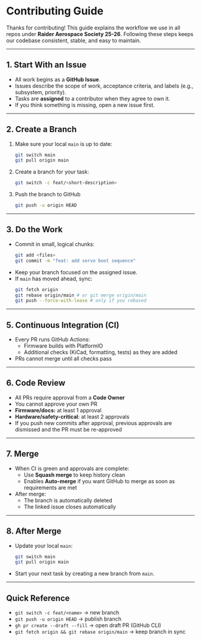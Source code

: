 # Contributing Guide

Thanks for contributing! This guide explains the workflow we use in all repos under **Raider Aerospace Society 25-26**. Following these steps keeps our codebase consistent, stable, and easy to maintain.

---

## 1. Start With an Issue

- All work begins as a **GitHub Issue**.
- Issues describe the scope of work, acceptance criteria, and labels (e.g., subsystem, priority).
- Tasks are **assigned** to a contributor when they agree to own it.
- If you think something is missing, open a new issue first.

---

## 2. Create a Branch

1. Make sure your local `main` is up to date:
   ```bash
   git switch main
   git pull origin main
   ```
2. Create a branch for your task:
   ```bash
   git switch -c feat/<short-description>
   ```
3. Push the branch to GitHub
   ```bash
   git push -u origin HEAD
   ```

---

## 3. Do the Work

- Commit in small, logical chunks:
  ```bash
  git add <files>
  git commit -m "feat: add servo boot sequence"
  ```
- Keep your branch focused on the assigned issue.
- If `main` has moved ahead, sync:
  ```bash
  git fetch origin
  git rebase origin/main # or git merge origin/main
  git push --force-with-lease # only if you rebased
  ```

---

## 5. Continuous Integration (CI)

- Every PR runs GitHub Actions:
  - Firmware builds with PlatformIO
  - Additional checks (KiCad, formatting, tests) as they are added
- PRs cannot merge until all checks pass

---

## 6. Code Review

- All PRs require approval from a **Code Owner**
- You cannot approve your own PR
- **Firmware/docs:** at least 1 approval
- **Hardware/safety-critical**: at least 2 approvals
- If you push new commits after approval, previous approvals are dismissed and the PR must be re-approved

---

## 7. Merge

- When CI is green and approvals are complete:
  - Use **Squash merge** to keep history clean
  - Enables **Auto-merge** if you want GitHub to merge as soon as requirements are met
- After merge:
  - The branch is automatically deleted
  - The linked issue closes automatically

---

## 8. After Merge

- Update your local `main`:
  ```bash
  git switch main
  git pull origin main
  ```
- Start your next task by creating a new branch from `main`.

---

## Quick Reference

- `git switch -c feat/<name>` -> new branch
- `git push -u origin HEAD` -> publish branch
- `gh pr create --draft --fill` -> open draft PR (GitHub CLI)
- `git fetch origin && git rebase origin/main` -> keep branch in sync
